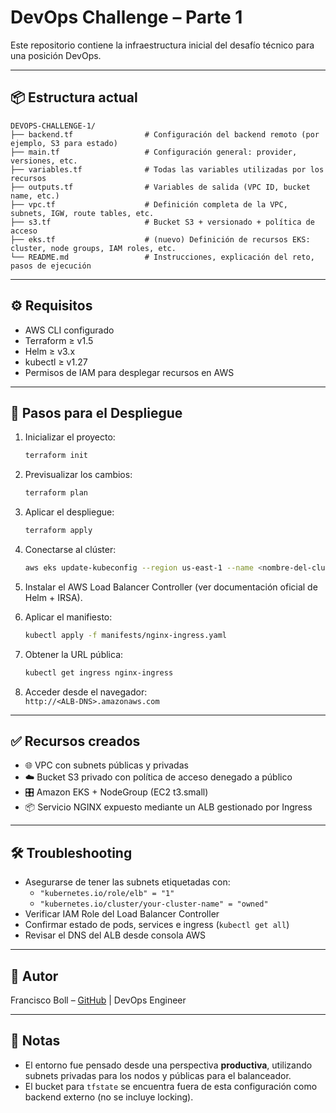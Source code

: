 # DevOps Challenge – Parte 1

Este repositorio contiene la infraestructura inicial del desafío técnico para una posición DevOps. 

---

## 📦 Estructura actual
```
DEVOPS-CHALLENGE-1/
├── backend.tf                # Configuración del backend remoto (por ejemplo, S3 para estado)
├── main.tf                   # Configuración general: provider, versiones, etc.
├── variables.tf              # Todas las variables utilizadas por los recursos
├── outputs.tf                # Variables de salida (VPC ID, bucket name, etc.)
├── vpc.tf                    # Definición completa de la VPC, subnets, IGW, route tables, etc.
├── s3.tf                     # Bucket S3 + versionado + política de acceso
├── eks.tf                    # (nuevo) Definición de recursos EKS: cluster, node groups, IAM roles, etc.
└── README.md                 # Instrucciones, explicación del reto, pasos de ejecución
```
---

## ⚙️ Requisitos

- AWS CLI configurado
- Terraform ≥ v1.5
- Helm ≥ v3.x
- kubectl ≥ v1.27
- Permisos de IAM para desplegar recursos en AWS

---

## 🚀 Pasos para el Despliegue

1. Inicializar el proyecto:
   ```bash
   terraform init
   ```

2. Previsualizar los cambios:
   ```bash
   terraform plan
   ```

3. Aplicar el despliegue:
   ```bash
   terraform apply
   ```

4. Conectarse al clúster:
   ```bash
   aws eks update-kubeconfig --region us-east-1 --name <nombre-del-cluster>
   ```

5. Instalar el AWS Load Balancer Controller (ver documentación oficial de Helm + IRSA).

6. Aplicar el manifiesto:
   ```bash
   kubectl apply -f manifests/nginx-ingress.yaml
   ```

7. Obtener la URL pública:
   ```bash
   kubectl get ingress nginx-ingress
   ```

8. Acceder desde el navegador:  
   `http://<ALB-DNS>.amazonaws.com`

---

## ✅ Recursos creados

- 🌐 VPC con subnets públicas y privadas
- ☁️ Bucket S3 privado con política de acceso denegado a público
- 🎛️ Amazon EKS + NodeGroup (EC2 t3.small)
- 📦 Servicio NGINX expuesto mediante un ALB gestionado por Ingress

---

## 🛠️ Troubleshooting

- Asegurarse de tener las subnets etiquetadas con:
  - `"kubernetes.io/role/elb" = "1"`
  - `"kubernetes.io/cluster/your-cluster-name" = "owned"`
- Verificar IAM Role del Load Balancer Controller
- Confirmar estado de pods, services e ingress (`kubectl get all`)
- Revisar el DNS del ALB desde consola AWS

---

## 📄 Autor

Francisco Boll – [GitHub](https://github.com/franciscboll) | DevOps Engineer

---

## 📌 Notas

- El entorno fue pensado desde una perspectiva **productiva**, utilizando subnets privadas para los nodos y públicas para el balanceador.
- El bucket para `tfstate` se encuentra fuera de esta configuración como backend externo (no se incluye locking).
